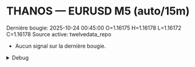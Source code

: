 # THANOS — EURUSD M5 (auto/15m)
Dernière bougie: 2025-10-24 00:45:00  O=1.16175  H=1.16178  L=1.16172  C=1.16178
Source active: twelvedata_repo

- Aucun signal sur la dernière bougie.

<details><summary>Debug</summary>

- TD_API_KEY manquant.

</details>